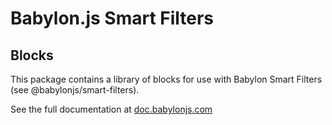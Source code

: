 # Babylon.js Smart Filters

## Blocks

This package contains a library of blocks for use with Babylon Smart Filters (see @babylonjs/smart-filters).

See the full documentation at [doc.babylonjs.com](https://doc.babylonjs.com/features/featuresDeepDive/smartFilters/)
